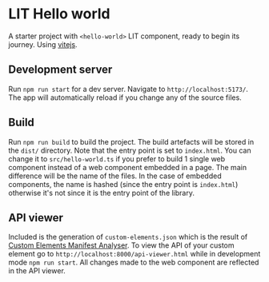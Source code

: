 # LIT Hello world

A starter project with `<hello-world>` LIT component, ready to begin its journey.
Using [vitejs](https://vitejs.dev).

## Development server

Run `npm run start` for a dev server. Navigate to `http://localhost:5173/`. The app will automatically reload if you change any of the source files.

## Build

Run `npm run build` to build the project. The build artefacts will be stored in the `dist/` directory.
Note that the entry point is set to `index.html`. You can change it to `src/hello-world.ts` if you prefer to build 1 single web component instead of a web component embedded in a page. The main difference will be the name of the files. In the case of embedded components, the name is hashed (since the entry point is `index.html`) otherwise it's not since it is the entry point of the library.
## API viewer

Included is the generation of `custom-elements.json` which is the result of [Custom Elements Manifest Analyser](https://custom-elements-manifest.open-wc.org/). To view the API of your custom element go to `http://localhost:8000/api-viewer.html` while in development mode `npm run start`. All changes made to the web component are reflected in the API viewer.
